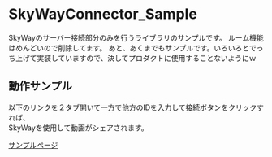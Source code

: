 # SkyWayConnector_Sample
SkyWayのサーバー接続部分のみを行うライブラリのサンプルです。
ルーム機能はめんどいので削除してます。
あと、あくまでもサンプルです。いろいろとでっち上げて実装していますので、決してプロダクトに使用することないようにｗ

## 動作サンプル
以下のリンクを２タブ開いて一方で他方のIDを入力して接続ボタンをクリックすれば、  
SkyWayを使用して動画がシェアされます。  

[サンプルページ](https://turbographics2000.github.io/SkyWayConnector_Sample/)
